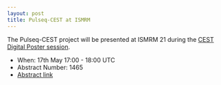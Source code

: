 ```yaml
---
layout: post
title: Pulseq-CEST at ISMRM
---
```


The Pulseq-CEST project will be presented at ISMRM 21 during the [CEST Digital Poster session](https://www.ismrm.org/21/program-files/D-42.htm).
* When: 17th May 17:00 - 18:00 UTC
* Abstract Number: 1465
* [Abstract link](https://cds.ismrm.org/protected/21MPresentations/abstracts/1465.html)


